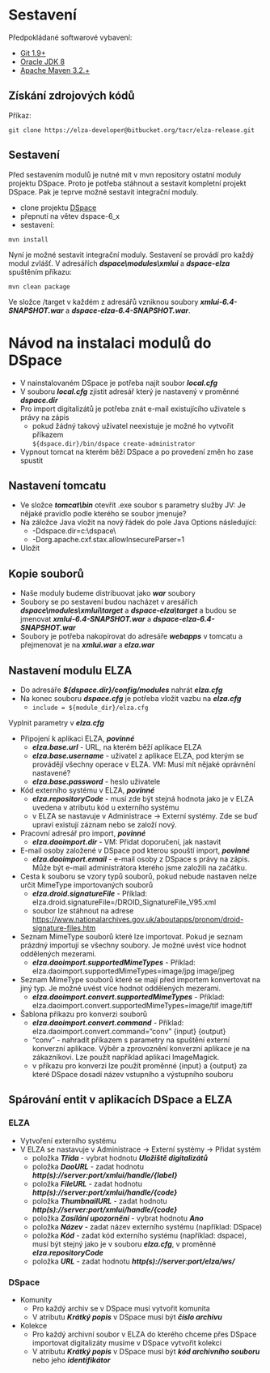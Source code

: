 # Sestavení

Předpokládané softwarové vybavení:

* [Git 1.9+](https://git-scm.com/download/win)
* [Oracle JDK 8](http://www.oracle.com/technetwork/java/javase/downloads/jdk8-downloads-2133151.html)
* [Apache Maven 3.2.+](https://maven.apache.org/download.cgi)

## Získání zdrojových kódů
Příkaz:
```
git clone https://elza-developer@bitbucket.org/tacr/elza-release.git
```

## Sestavení
Před sestavením modulů je nutné mít v mvn repository ostatní moduly projektu DSpace. Proto je potřeba stáhnout a sestavit kompletní projekt
DSpace. Pak je teprve možné sestavit integrační moduly.

* clone projektu [DSpace](https://github.com/DSpace/DSpace.git)
* přepnutí na větev dspace-6_x
* sestavení:
```
mvn install
```

Nyní je možné sestavit integrační moduly. Sestavení se provádí pro každý modul zvlášť. V adresářích **_dspace\modules\xmlui_** a **_dspace-elza_** spuštěním příkazu:
```
mvn clean package
```
Ve složce /target v každém z adresářů vzniknou soubory **_xmlui-6.4-SNAPSHOT.war_** a **_dspace-elza-6.4-SNAPSHOT.war_**.

# Návod na instalaci modulů do DSpace
- V nainstalovaném DSpace je potřeba najít soubor _**local.cfg**_
- V souboru **_local.cfg_** zjistit adresář který je nastavený v proměnné _**dspace.dir**_
- Pro import digitalizátů je potřeba znát e-mail existujícího uživatele s právy na zápis
  - pokud žádný takový uživatel neexistuje je možné ho vytvořit příkazem  
    ```${dspace.dir}/bin/dspace create-administrator```
- Vypnout tomcat na kterém běží DSpace a po provedení změn ho zase spustit 
## Nastavení tomcatu
- Ve složce **_tomcat\bin_** otevřít .exe soubor s parametry služby JV: Je nějaké pravidlo podle kterého se soubor jmenuje?
- Na záložce Java vložit na nový řádek do pole Java Options následující:
  - -Ddspace.dir=c:\dspace\
  - -Dorg.apache.cxf.stax.allowInsecureParser=1
- Uložit
## Kopie souborů 
- Naše moduly budeme distribuovat jako **_war_** soubory
- Soubory se po sestavení budou nacházet v aresářích **_dspace\modules\xmlui\target_** a **_dspace-elza\target_**  a budou
se jmenovat **_xmlui-6.4-SNAPSHOT.war_** a **_dspace-elza-6.4-SNAPSHOT.war_**
- Soubory je potřeba nakopírovat do adresáře **_webapps_** v tomcatu a přejmenovat je na **_xmlui.war_** a **_elza.war_**
## Nastavení modulu ELZA
- Do adresáře **_${dspace.dir}/config/modules_** nahrát **_elza.cfg_**
- Na konec souboru **_dspace.cfg_** je potřeba vložit vazbu na **_elza.cfg_**
  - ```include = ${module_dir}/elza.cfg```

Vyplnit parametry v **_elza.cfg_** 
- Připojení k aplikaci ELZA, **_povinné_**
  - **_elza.base.url_** - URL, na kterém běží aplikace ELZA
  - **_elza.base.username_** - uživatel z aplikace ELZA, pod kterým se provádějí všechny operace v ELZA. VM: Musí mít nějaké oprávnění nastavené?
  - **_elza.base.password_** - heslo uživatele
- Kód externího systému v ELZA, **_povinné_**
  - **_elza.repositoryCode_** - musí zde být stejná hodnota jako je v ELZA uvedena v atributu kód u externího systému
  - v ELZA se nastavuje v Administrace -> Externí systémy. Zde se buď upraví existují záznam nebo se založí nový.
- Pracovní adresář pro import, **_povinné_**
  - **_elza.daoimport.dir_** - VM: Přidat doporučení, jak nastavit 
- E-mail osoby založené v DSpace pod kterou spouští import, **_povinné_**
  - **_elza.daoimport.email_** - e-mail osoby z DSpace s právy na zápis. Může být e-mail administrátora kterého jsme založili na začátku.
- Cesta k souboru se vzory typů souborů, pokud nebude nastaven nelze určit MimeType importovaných souborů
  - **_elza.droid.signatureFile_** - Příklad: elza.droid.signatureFile=/DROID_SignatureFile_V95.xml
  - soubor lze stáhnout na adrese https://www.nationalarchives.gov.uk/aboutapps/pronom/droid-signature-files.htm
- Seznam MimeType souborů které lze importovat. Pokud je seznam prázdný importují se všechny soubory. Je možné uvést více hodnot oddělených mezerami.
  - **_elza.daoimport.supportedMimeTypes_** - Příklad: elza.daoimport.supportedMimeTypes=image/jpg image/jpeg
- Seznam MimeType souborů které se mají před importem konvertovat na jiný typ. Je možné uvést více hodnot oddělených mezerami.
  - **_elza.daoimport.convert.supportedMimeTypes_** - Příklad: elza.daoimport.convert.supportedMimeTypes=image/tif image/tiff
- Šablona příkazu pro konverzi souborů
  - **_elza.daoimport.convert.command_** - Příklad: elza.daoimport.convert.command=“conv” {input} {output}
  - “conv” - nahradit příkazem s parametry na spuštění externí konverzní aplikace. Výběr a zprovoznění konverzní aplikace je na zákazníkovi. Lze použít například aplikaci ImageMagick.
  - v příkazu pro konverzi lze použít proměnné {input} a {output} za které DSpace dosadí název vstupního a výstupního souboru

## Spárování entit v aplikacích DSpace a ELZA 
### ELZA
- Vytvoření externího systému
- V ELZA se nastavuje v Administrace -> Externí systémy -> Přidat systém
  - položka **_Třída_** - vybrat hodnotu **_Uložiště digitalizátů_** 
  - položka **_DaoURL_** - zadat hodnotu **_http(s)://server:port/xmlui/handle/{label}_**
  - položka **_FileURL_** - zadat hodnotu **_http(s)://server:port/xmlui/handle/{code}_**
  - položka **_ThumbnailURL_** - zadat hodnotu **_http(s)://server:port/xmlui/handle/{code}_**
  - položka **_Zasílání upozornění_** - vybrat hodnotu **_Ano_**
  - položka **_Název_** - zadat název externího systému (například: DSpace)
  - položka **_Kód_** - zadat kód externího systému (například: dspace), musí být stejný jako je v souboru **_elza.cfg_**, v proměnné **_elza.repositoryCode_** 
  - položka **_URL_** - zadat hodnotu **_http(s)://server:port/elza/ws/_**
### DSpace
- Komunity
  - Pro každý archiv se v DSpace musí vytvořit komunita
  - V atributu **_Krátký popis_** v DSpace musí být **_číslo archivu_**
- Kolekce
  - Pro každý archivní soubor v ELZA do kterého chceme přes DSpace importovat digitalizáty musíme v DSpace vytvořit kolekci
  - V atributu **_Krátký popis_** v DSpace musí být **_kód archivního souboru_** nebo jeho **_identifikátor_** 
